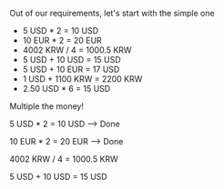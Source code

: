 Out of our requirements, let's start with the simple one

- 5 USD * 2 = 10 USD
- 10 EUR * 2 = 20 EUR
- 4002 KRW / 4 = 1000.5 KRW
- 5 USD + 10 USD = 15 USD
- 5 USD + 10 EUR = 17 USD
- 1 USD + 1100 KRW = 2200 KRW
- 2.50 USD * 6 = 15 USD

Multiple the money!


5 USD * 2 = 10 USD --> Done

10 EUR * 2 = 20 EUR --> Done

4002 KRW / 4 = 1000.5 KRW

5 USD + 10 USD = 15 USD